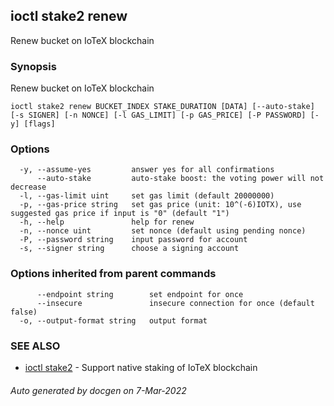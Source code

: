 ## ioctl stake2 renew

Renew bucket on IoTeX blockchain

### Synopsis

Renew bucket on IoTeX blockchain

```
ioctl stake2 renew BUCKET_INDEX STAKE_DURATION [DATA] [--auto-stake] [-s SIGNER] [-n NONCE] [-l GAS_LIMIT] [-p GAS_PRICE] [-P PASSWORD] [-y] [flags]
```

### Options

```
  -y, --assume-yes         answer yes for all confirmations
      --auto-stake         auto-stake boost: the voting power will not decrease
  -l, --gas-limit uint     set gas limit (default 20000000)
  -p, --gas-price string   set gas price (unit: 10^(-6)IOTX), use suggested gas price if input is "0" (default "1")
  -h, --help               help for renew
  -n, --nonce uint         set nonce (default using pending nonce)
  -P, --password string    input password for account
  -s, --signer string      choose a signing account
```

### Options inherited from parent commands

```
      --endpoint string        set endpoint for once
      --insecure               insecure connection for once (default false)
  -o, --output-format string   output format
```

### SEE ALSO

* [ioctl stake2](ioctl_stake2.md)	 - Support native staking of IoTeX blockchain

###### Auto generated by docgen on 7-Mar-2022
